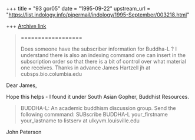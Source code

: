 +++
title = "93 gor05"
date = "1995-09-22"
upstream_url = "https://list.indology.info/pipermail/indology/1995-September/003218.html"

+++
[Archive link](https://list.indology.info/pipermail/indology/1995-September/003218.html)

>
>==================
>
>Does someone have the subscriber information for Buddha-L ?
>I understand there is also an indexing command one can insert in the
>subscription order so that there is a bit of control over what
>material one receives.
>Thanks in advance
>James Hartzell
>jh at cubsps.bio.columbia.edu
>

Dear James,

Hope this helps - I found it under South Asian Gopher, Buddhist Resources.

> BUDDHA-L:
>An academic buddhism discussion group. Send the following commmand:
>	SUBscribe BUDDHA-L your_firstname your_lastname
>to listserv at ulkyvm.louisville.edu



John Peterson







